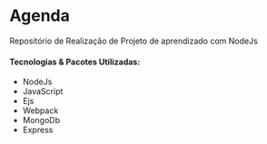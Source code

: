 # Agenda
Repositório de Realização de Projeto de aprendizado com NodeJs

#### Tecnologias & Pacotes Utilizadas:
* NodeJs
* JavaScript
* Ejs
* Webpack
* MongoDb
* Express

